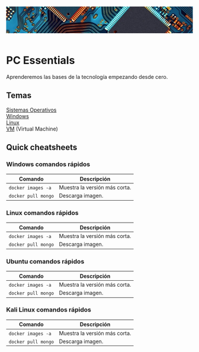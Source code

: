 <img src="/Links/PC Essentials/LinksPCEssentials/imagen.png" alt="imagen" style="display: block; margin: 0 auto;"> <br>

# PC Essentials  
Aprenderemos las bases de la tecnología empezando desde cero. <br>

## Temas  
[Sistemas Operativos](/Links/PC%20Essentials/LinksPCEssentials/LinksSistemasOperativos/README.md)<br> 
[Windows](/Links/PC%20Essentials/LinksPCEssentials/LinksSistemasOperativos/LinksWindows/README.md)<br> 
[Linux](/Links/PC%20Essentials/LinksPCEssentials/LinksSistemasOperativos/LinksLinux/README.md)<br> 
[VM](/Links/PC%20Essentials/LinksPCEssentials/LinksSistemasOperativos/LinksVM/README.md) (Virtual Machine)  

## Quick cheatsheets

### Windows comandos rápidos
| Comando                        | Descripción                                   | 
|--------------------------------|-----------------------------------------------|
| `docker images -a`             | Muestra la versión más corta.                 |
| `docker pull mongo`            | Descarga imagen.                              | 

### Linux comandos rápidos
| Comando                        | Descripción                                   | 
|--------------------------------|-----------------------------------------------|
| `docker images -a`             | Muestra la versión más corta.                 |
| `docker pull mongo`            | Descarga imagen.                              | 

### Ubuntu comandos rápidos
| Comando                        | Descripción                                   | 
|--------------------------------|-----------------------------------------------|
| `docker images -a`             | Muestra la versión más corta.                 |
| `docker pull mongo`            | Descarga imagen.                              | 

### Kali Linux comandos rápidos
| Comando                        | Descripción                                   | 
|--------------------------------|-----------------------------------------------|
| `docker images -a`             | Muestra la versión más corta.                 |
| `docker pull mongo`            | Descarga imagen.                              | 